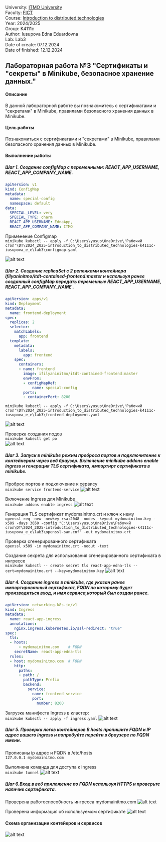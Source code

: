 University: [ITMO University](https://itmo.ru/ru/)  
Faculty: [FICT](https://fict.itmo.ru)  
Course: [Introduction to distributed technologies](https://github.com/itmo-ict-faculty/introduction-to-distributed-technologies)  
Year: 2024/2025  
Group: K4111c  
Author: Iusupova Edna Eduardovna  
Lab: Lab3  
Date of create: 07.12.2024  
Date of finished: 12.12.2024

## Лабораторная работа №3 "Сертификаты и "секреты" в Minikube, безопасное хранение данных."  
#### Описание  
В данной лабораторной работе вы познакомитесь с сертификатами и "секретами" в Minikube, правилами безопасного хранения данных в Minikube.  

#### Цель работы  
Познакомиться с сертификатами и "секретами" в Minikube, правилами безопасного хранения данных в Minikube. 

#### Выполнение работы
##### Шаг 1. Создание configMap с переменными: REACT_APP_USERNAME, REACT_APP_COMPANY_NAME.

```yaml
apiVersion: v1
kind: ConfigMap
metadata:
  name: special-config
  namespace: default
data:
  SPECIAL_LEVEL: very
  SPECIAL_TYPE: charm
  REACT_APP_USERNAME: EdnaApp, 
  REACT_APP_COMPANY_NAME: ITMO 
  ```
Применение Configmap  
  `minikube kubectl -- apply -f C:\Users\yusup\OneDrive\'Рабочий стол'\DT\2024_2025-introduction_to_distributed_technologies-k4111c-iusupova_e_e\lab3\configmap.yaml`  

  ![alt text](image-1.png)

##### Шаг 2. Создание replicaSet с 2 репликами контейнера ifilyaninitmo/itdt-contained-frontend:master и используя ранее созданный configMap передать переменные REACT_APP_USERNAME, REACT_APP_COMPANY_NAME .

```yaml
apiVersion: apps/v1
kind: Deployment
metadata:
  name: frontend-deployment
spec:
  replicas: 2
  selector:
    matchLabels:
      app: frontend
  template:
    metadata:
      labels:
        app: frontend
    spec:
      containers:
      - name: frontend
        image: ifilyaninitmo/itdt-contained-frontend:master
        envFrom:
        - configMapRef:
            name: special-config
        ports:
        - containerPort: 8200
```

`minikube kubectl -- apply -f C:\Users\yusup\OneDrive\'Рабочий стол'\DT\2024_2025-introduction_to_distributed_technologies-k4111c-iusupova_e_e\lab3\frontend-deployment.yaml`  

![alt text](image.png)

Проверка создания подов  
`minikube kubectl get po `  
![alt text](image-2.png)

##### Шаг 3. Запуск в minikube режим проброса портов и подключитение к контейнерам через веб браузер. Включение minikube addons enable ingress и генерация TLS сертификата, импортирт сертификата в minikube.
Проброс портов и подключение к сервису  
`minikube service frontend-service`
![alt text](image-3.png)

Включение Ingress для Minikube  
`minikube addons enable ingress`
![alt text](image-4.png)

Генерация TLS сертификат mydomainitmo.crt и ключ к нему  
`openssl req -new -newkey rsa:2048 -nodes -keyout mydomainitmo.key -x509 -days 3650 -config "C:\Users\yusup\OneDrive\Рабочий стол\DT\2024_2025-introduction_to_distributed_technologies-k4111c-iusupova_e_e\lab3\openssl-san.cnf" -out mydomainitmo.crt`

Проверка сгенерированного сертификата  
`openssl x509 -in mydomainitmo.crt -noout -text`  

Создание секрета для использования сгенерированного сертификата в ингрессе  
`minikube kubectl -- create secret tls react-app-edna-tls --cert=mydomainitmo.crt --key=mydomainitmo.key`
![alt text](image-5.png)

##### Шаг 4. Создание ingress в minikube, где указан ранее импортированный сертификат, FQDN по которому будет производиться вход, и имя сервиса,который был создан ранее.
```yaml
apiVersion: networking.k8s.io/v1
kind: Ingress
metadata:
  name: react-app-ingress
  annotations:
    nginx.ingress.kubernetes.io/ssl-redirect: "true"
spec:
  tls:
  - hosts:
      - mydomainitmo.com    # FQDN
    secretName: react-app-edna-tls  
  rules:
  - host: mydomainitmo.com  # FQDN
    http:
      paths:
      - path: /
        pathType: Prefix
        backend:
          service:
            name: frontend-service
            port:
              number: 8200          
```

Загрузка манифеста Ingress в кластер:  
`minikube kubectl -- apply -f ingress.yaml`
![alt text](image-6.png)

##### Шаг 5. Проверка логов контейнеров В hosts пропишите FQDN и IP адрес вашего ingress и попробуйте перейти в браузере по FQDN имени. 
Прописаны ip адрес и FQDN в /etc/hosts  
`127.0.0.1 mydomainitmo.com`

Выполнена команда для доступа к ingress  
`minikube tunnel`
![alt text](image-8.png)

##### Шаг 6.Вход в веб приложение по FQDN используя HTTPS и проверьте наличие сертификата.
Проверена работоспособность ингресса mydomainitmo.com
![alt text](image-7.png)

Проверена информация об используемом сертификате
![alt text](image-9.png)
   
#### Схема организации контейеров и сервисов
![alt text](image-10.png)

